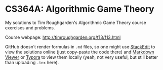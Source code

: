 # CS364A: Algorithmic Game Theory
My solutions to Tim Roughgarden's Algorithmic Game Theory course exercises and problems.

Course webpage: http://timroughgarden.org/f13/f13.html

GitHub doesn't render formulas in `.md` files, so one might use [StackEdit](https://stackedit.io/app) to view the solutions online (just copy-paste the code there) and  [Markdown Viewer](https://github.com/simov/markdown-viewer) or [Typora](https://typora.io/) to view them locally (yeah, not very useful, but still better than uploading `.tex` here).
